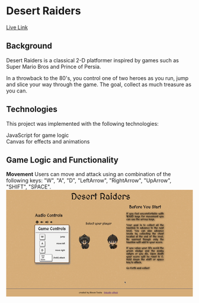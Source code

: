 # Desert Raiders

[Live Link](https://steventouba.github.io/mad_scientist/)

## Background
Desert Raiders is a classical 2-D platformer inspired by games such as Super Mario Bros and Prince of Persia. 

In a throwback to the 80's, you control one of two heroes as you run, jump and slice your way through the game. The goal, collect as much treasure as you can. 

## Technologies
This project was implemented with the following technologies:

JavaScript for game logic  
Canvas for effects and animations

## Game Logic and Functionality 

**Movement** 
  Users can move and attack using an combination of the following keys: "W", "A", "D", "LeftArrow", "RightArrow", "UpArrow", "SHIFT", "SPACE".   
  ![image](./images/movement.gif)
